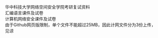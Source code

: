 华中科技大学网络空间安全学院考研复试资料<br/>
汇编语言课件及试卷<br/>
计算机网络安全课件及试卷<br/>
由于Github网页版限制，单个文件不能超过25MB，因此计网文件分为3份上传，见谅<br/>
